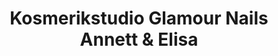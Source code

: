 ---
title: "Kosmerikstudio Glamour Nails Annett & Elisa"
url: /weimar/kosmerikstudio-glamour-nails-annett-und-elisa/
shop: Kosmetik
---